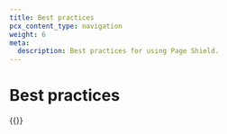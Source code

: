 ```yaml
---
title: Best practices
pcx_content_type: navigation
weight: 6
meta:
  description: Best practices for using Page Shield.
---
```


# Best practices

{{<directory-listing>}}